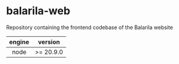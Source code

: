 # balarila-web

Repository containing the frontend codebase of the Balarila website

| engine | version |
| :---: | :---: |
| node | >= 20.9.0 | 
